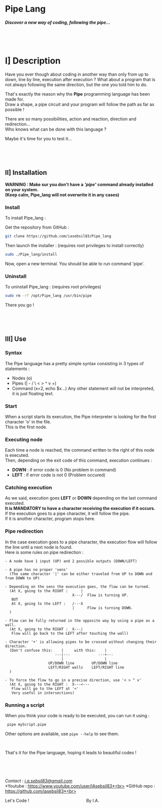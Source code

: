 # **Pipe Lang**

***Discover a new way of coding, following the pipe...***

&nbsp;

&nbsp;



# I] Description

Have you ever though about coding in another way than only from up to down, line by line, execution after execution ?
What about a program that is not always following the same direction, but the one you told him to do.

That's exactly the reason why the **Pipe** programming language has been made for. <br>
Draw a shape, a pipe circuit and your program will follow the path as far as possible !

There are so many possibilities, action and reaction, direction and redirection...<br>
Who knows what can be done with this language ?

Maybe it's time for you to test it...

&nbsp;

&nbsp;



## II] Installation

**WARNING : Make sur you don't have a** ***'pipe'*** **command already installed on your system.**<br>
**(Keep calm, Pipe_lang will not overwrite it in any cases)**

### Install
To install Pipe_lang :

Get the repository from GitHub :
```bash
git clone https://github.com/iasebsil83/Pipe_lang
```
Then launch the installer : (requires root privileges to install correctly)
```bash
sudo ./Pipe_lang/install
```

Now, open a new terminal.
You should be able to run command 'pipe'.

### Uninstall
To uninstall Pipe_lang : (requires root privileges)
```bash
sudo rm -rf /opt/Pipe_lang /usr/bin/pipe
```

There you go !

&nbsp;

&nbsp;



## III] Use

### Syntax
The Pipe language has a pretty simple syntax consisting in 3 types of statements :
 - Nodes   (o)
 - Pipes   (| - / \ < > ^ v +)
 - Command (x=2, echo $x...)
Any other statement will not be interpreted, it is just floating text.

### Start
When a script starts its execution, the Pipe interpreter is looking for the first character 'o' in the file.<br>
This is the first node.

### Executing node
Each time a node is reached, the command written to the right of this node is executed.<br>
Then, depending on the exit code of this command, execution continues :
 - **DOWN** : if error code is 0     (No problem in command)
 - **LEFT** : if error code is not 0 (Problem occured)

### Catching execution
As we said, execution goes **LEFT** or **DOWN** depending on the last command executed.<br>
**It is MANDATORY to have a character receiving the execution if it occurs.**<br>
If the execution goes to a pipe character, it will follow the pipe.<br>
If it is another character, program stops here.

### Pipe redirection
In the case execution goes to a pipe character, the execution flow will follow the line until a next node is found.<br>
Here is some rules on pipe redirection :
```
- A node have 1 input (UP) and 2 possible outputs (DOWN/LEFT)

- A pipe has no proper 'sens'
  (The same character '|' can be either traveled from UP to DOWN and from DOWN to UP)

- Depending on the sens the execution goes, the flow can be turned.
  (At X, going to the RIGHT :      |
                               X---/  Flow is turning UP.
   BUT
   At X, going to the LEFT :   /---X
                               |      Flow is turning DOWN.
  )

- Flow can be fully returned in the opposite way by using a pipe as a wall.
  (At X, going to the RIGHT :  X---|
   Flow will go back to the LEFT after touching the wall)

- Character '+' is allowing pipes to be crossed without changing their direction.
  (Don't confuse this:    |     with this:    |
                       ---|---             ---+---
                          |                   |
                    UP/DOWN line        UP/DOWN line
                    LEFT/RIGHT walls    LEFT/RIGHT line
  )

- To force the flow to go in a precise direction, use '< > ^ v'
  (At X, going to the RIGHT :  X---<---
   Flow will go to the LEFT at '<'
   Very useful in intersections)
```

### Running a script
When you think your code is ready to be executed, you can run it using :
```bash
 pipe myScript.pipe
```
Other options are available, use `pipe --help` to see them.

&nbsp;

That's it for the Pipe language, hoping it leads to beautiful codes !

&nbsp;

&nbsp;



*Contact     : i.a.sebsil83@gmail.com*<br>
*Youtube     : https://www.youtube.com/user/IAsebsil83*<br>
*GitHub repo : https://github.com/iasebsil83*<br>

Let's Code ! &nbsp;&nbsp;&nbsp;&nbsp;&nbsp;&nbsp;&nbsp;
&nbsp;&nbsp;&nbsp;&nbsp;&nbsp;&nbsp;&nbsp;&nbsp;&nbsp;
&nbsp;&nbsp;&nbsp;&nbsp;&nbsp;&nbsp;&nbsp;&nbsp;&nbsp;
&nbsp;&nbsp;&nbsp;&nbsp;&nbsp;&nbsp;&nbsp;&nbsp;&nbsp;
&nbsp;&nbsp;&nbsp;&nbsp;&nbsp;&nbsp;&nbsp;&nbsp;&nbsp;By I.A.
